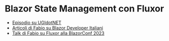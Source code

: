 # Blazor State Management con Fluxor

- [Episodio su UGIdotNET](https://www.ugidotnet.org/tv/episodio/3567/Spike-time/Blazor-State-Management-con-Fluxor)
- [Articoli di Fabio su Blazor Developer Italiani](https://blazordev.it/author/fabiospaz/)
- [Talk di Fabio su Fluxor alla BlazorConf 2023](https://www.youtube.com/watch?v=s9bxO5fHDsc)